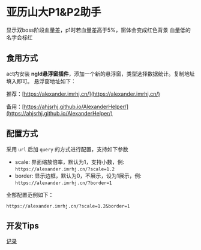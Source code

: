 # 亚历山大P1&P2助手

显示双boss阶段血量差，p1时若血量差高于5%，窗体会变成红色背景
血量低的名字会标红


## 食用方式
act内安装 **ngld悬浮窗插件**，添加一个新的悬浮窗，类型选择数据统计。复制地址填入即可。
悬浮窗地址如下：

推荐：[https://alexander.imrhj.cn/](https://alexander.imrhj.cn/)

备用：[https://ahjsrhj.github.io/AlexanderHelper/](https://ahjsrhj.github.io/AlexanderHelper/)

## 配置方式
采用 `url` 后加 `query` 的方式进行配置，支持如下参数
- scale: 界面缩放倍率，默认为1，支持小数，例: `https://alexander.imrhj.cn/?scale=1.2`
- border: 显示边框，默认为0，不展示，设为1展示，例: `https://alexander.imrhj.cn/?border=1`

全部配置范例如下：

`https://alexander.imrhj.cn/?scale=1.2&border=1`


## 开发Tips
[记录](./RECORD.md)